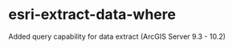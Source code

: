 esri-extract-data-where
=======================

Added query capability for data extract (ArcGIS Server 9.3 - 10.2)
